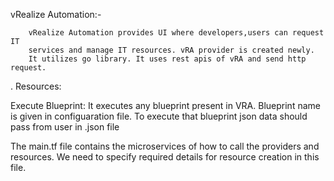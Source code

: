 vRealize Automation:-
      
        vRealize Automation provides UI where developers,users can request IT 
        services and manage IT resources. vRA provider is created newly. 
        It utilizes go library. It uses rest apis of vRA and send http request.   
.
Resources:

Execute Blueprint:
 It executes any blueprint present in VRA.
 Blueprint name is given in configuaration file.
 To execute that blueprint json data should pass from user in .json file  

The main.tf file contains the microservices of how to call the providers and resources. We need to specify required details for resource creation in this file.